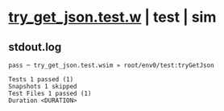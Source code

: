 # [try_get_json.test.w](../../../../../../tests/sdk_tests/bucket/try_get_json.test.w) | test | sim

## stdout.log
```log
pass ─ try_get_json.test.wsim » root/env0/test:tryGetJson

Tests 1 passed (1)
Snapshots 1 skipped
Test Files 1 passed (1)
Duration <DURATION>
```

